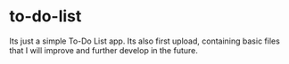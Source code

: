 # to-do-list
Its just a simple To-Do List app. Its also first upload, containing basic files that I will improve and further develop in the future.

